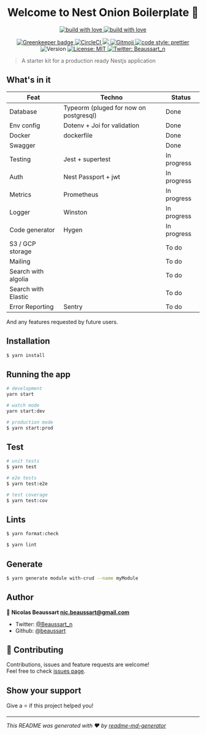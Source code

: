 <h1 align="center">Welcome to Nest Onion Boilerplate 👋</h1>
<p align="center">
    <a href="https://forthebadge.com/">
        <img alt="build with love" src="https://forthebadge.com/images/badges/built-with-love.svg">
    </a>
    <a href="https://forthebadge.com/">
        <img alt="build with love" src="https://forthebadge.com/images/badges/made-with-javascript.svg">
    </a>
</p>
<p align="center">
    <a href="https://greenkeeper.io/">
        <img src="https://badges.greenkeeper.io/beaussart/nest-onion-boilerplate.svg" alt="Greenkeeper badge" />
    </a>
    <a href="https://circleci.com/gh/beaussart/nest-onion-boilerplate/tree/master">
        <img src="https://img.shields.io/circleci/build/github/beaussart/nest-onion-boilerplate/master?style=flat-square" alt="CircleCI" />
        </a>
    <a href="https://codecov.io/gh/beaussart/nest-onion-boilerplate">
      <img src="https://img.shields.io/codecov/c/github/beaussart/nest-onion-boilerplate?style=flat-square" />
    </a>
    <a href="https://gitmoji.carloscuesta.me">
        <img src="https://img.shields.io/badge/commit%20convention-gitmoji-green.svg?style=flat-square"
             alt="Gitmoji">
    </a>
    <a href="#badge">
        <img alt="code style: prettier" src="https://img.shields.io/badge/code_style-prettier-ff69b4.svg?style=flat-square">
    </a>
  <img alt="Version" src="https://img.shields.io/badge/version-0.0.1-blue.svg?style=flat-square" />
  <a href="#" target="_blank">
    <img alt="License: MIT" src="https://img.shields.io/badge/License-MIT-yellow.svg?style=flat-square" />
  </a>
  <a href="https://twitter.com/Beaussart_n" target="_blank">
    <img alt="Twitter: Beaussart_n" src="https://img.shields.io/twitter/follow/Beaussart_n.svg?style=social" />
  </a>
</p>

> A starter kit for a production ready Nestjs application

## What's in it

| Feat                | Techno                                 | Status      |
| ------------------- | -------------------------------------- | ----------- |
| Database            | Typeorm (pluged for now on postgresql) | Done        |
| Env config          | Dotenv + Joi for validation            | Done        |
| Docker              | dockerfile                             | Done        |
| Swagger             |                                        | Done        |
| Testing             | Jest + supertest                       | In progress |
| Auth                | Nest Passport + jwt                    | In progress |
| Metrics             | Prometheus                             | In progress |
| Logger              | Winston                                | In progress |
| Code generator      | Hygen                                  | In progress |
| S3 / GCP storage    |                                        | To do       |
| Mailing             |                                        | To do       |
| Search with algolia |                                        | To do       |
| Search with Elastic |                                        | To do       |
| Error Reporting     | Sentry                                 | To do       |

And any features requested by future users.

## Installation

```bash
$ yarn install
```

## Running the app

```bash
# development
yarn start

# watch mode
yarn start:dev

# production mode
$ yarn start:prod
```

## Test

```bash
# unit tests
$ yarn test

# e2e tests
$ yarn test:e2e

# test coverage
$ yarn test:cov
```

## Lints

```bash
$ yarn format:check

$ yarn lint
```

## Generate

```bash
$ yarn generate module with-crud --name myModule
```

## Author

👤 **Nicolas Beaussart <nic.beaussart@gmail.com>**

- Twitter: [@Beaussart_n](https://twitter.com/Beaussart_n)
- Github: [@beaussart](https://github.com/beaussart)

## 🤝 Contributing

Contributions, issues and feature requests are welcome!<br />Feel free to check [issues page](https://github.com/beaussart/nest-onion-boilerplate/issues?q=is%3Aissue+is%3Aopen+sort%3Aupdated-desc).

## Show your support

Give a ⭐️ if this project helped you!

---

_This README was generated with ❤️ by [readme-md-generator](https://github.com/kefranabg/readme-md-generator)_
